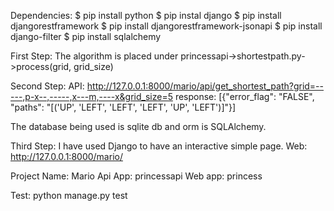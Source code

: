 Dependencies:
$ pip install python
$ pip instal django
$ pip install djangorestframework
$ pip install djangorestframework-jsonapi
$ pip install django-filter
$ pip install sqlalchemy

First Step:
The algorithm is placed under princessapi->shortestpath.py->process(grid, grid_size)

Second Step:
API:
http://127.0.0.1:8000/mario/api/get_shortest_path?grid=-----,p-x--,-----,x---m,----x&grid_size=5
response:
[{"error_flag": "FALSE", "paths": "[('UP', 'LEFT', 'LEFT', 'LEFT', 'UP', 'LEFT')]"}]

The database being used is sqlite db and orm is SQLAlchemy.

Third Step:
I have used Django to have an interactive simple page.
Web:
http://127.0.0.1:8000/mario/

Project Name: Mario
Api App: princessapi
Web app: princess

Test:
python manage.py test